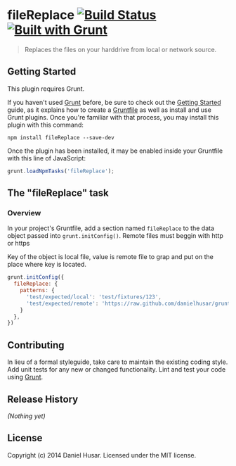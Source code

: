 # fileReplace [![Build Status](https://travis-ci.org/danielhusar/grunt-file-replace.png)](https://travis-ci.org/danielhusar/grunt-file-replace) [![Built with Grunt](https://cdn.gruntjs.com/builtwith.png)](http://gruntjs.com/)

> Replaces the files on your harddrive from local or network source.

## Getting Started
This plugin requires Grunt.

If you haven't used [Grunt](http://gruntjs.com/) before, be sure to check out the [Getting Started](http://gruntjs.com/getting-started) guide, as it explains how to create a [Gruntfile](http://gruntjs.com/sample-gruntfile) as well as install and use Grunt plugins. Once you're familiar with that process, you may install this plugin with this command:

```shell
npm install fileReplace --save-dev
```

Once the plugin has been installed, it may be enabled inside your Gruntfile with this line of JavaScript:

```js
grunt.loadNpmTasks('fileReplace');
```

## The "fileReplace" task

### Overview
In your project's Gruntfile, add a section named `fileReplace` to the data object passed into `grunt.initConfig()`.
Remote files must beggin with http or https

Key of the object is local file, value is remote file to grap and put on the place where key is located.

```js
grunt.initConfig({
  fileReplace: {
    patterns: {
      'test/expected/local': 'test/fixtures/123',
      'test/expected/remote': 'https://raw.github.com/danielhusar/grunt-file-replace/master/test/fixtures/123'
    }
  },
})
```

## Contributing
In lieu of a formal styleguide, take care to maintain the existing coding style. Add unit tests for any new or changed functionality. Lint and test your code using [Grunt](http://gruntjs.com/).

## Release History
_(Nothing yet)_

## License
Copyright (c) 2014 Daniel Husar. Licensed under the MIT license.
